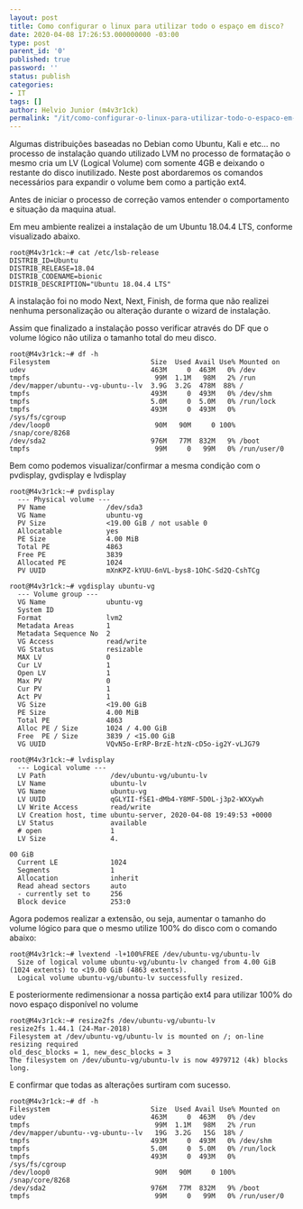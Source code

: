```yaml
---
layout: post
title: Como configurar o linux para utilizar todo o espaço em disco?
date: 2020-04-08 17:26:53.000000000 -03:00
type: post
parent_id: '0'
published: true
password: ''
status: publish
categories:
- IT
tags: []
author: Helvio Junior (m4v3r1ck)
permalink: "/it/como-configurar-o-linux-para-utilizar-todo-o-espaco-em-disco/"
---
```



Algumas distribuições baseadas no Debian como Ubuntu, Kali e etc... no processo de instalação quando utilizado LVM no processo de formatação o mesmo cria um LV (Logical Volume) com somente 4GB e deixando o restante do disco inutilizado. Neste post abordaremos os comandos necessários para expandir o volume bem como a partição ext4.

<!--more-->

Antes de iniciar o processo de correção vamos entender o comportamento e situação da maquina atual.

Em meu ambiente realizei a instalação de um Ubuntu 18.04.4 LTS, conforme visualizado abaixo.

```shell
root@M4v3r1ck:~# cat /etc/lsb-release
DISTRIB_ID=Ubuntu
DISTRIB_RELEASE=18.04
DISTRIB_CODENAME=bionic
DISTRIB_DESCRIPTION="Ubuntu 18.04.4 LTS"
```

A instalação foi no modo Next, Next, Finish, de forma que não realizei nenhuma personalização ou alteração durante o wizard de instalação.

Assim que finalizado a instalação posso verificar através do DF que o volume lógico não utiliza o tamanho total do meu disco.

```shell
root@M4v3r1ck:~# df -h
Filesystem                         Size  Used Avail Use% Mounted on
udev                               463M     0  463M   0% /dev
tmpfs                               99M  1.1M   98M   2% /run
/dev/mapper/ubuntu--vg-ubuntu--lv  3.9G  3.2G  478M  88% /
tmpfs                              493M     0  493M   0% /dev/shm
tmpfs                              5.0M     0  5.0M   0% /run/lock
tmpfs                              493M     0  493M   0% /sys/fs/cgroup
/dev/loop0                          90M   90M     0 100% /snap/core/8268
/dev/sda2                          976M   77M  832M   9% /boot
tmpfs                               99M     0   99M   0% /run/user/0
```

Bem como podemos visualizar/confirmar a mesma condição com o pvdisplay, gvdisplay e lvdisplay

```shell
root@M4v3r1ck:~# pvdisplay
  --- Physical volume ---
  PV Name               /dev/sda3
  VG Name               ubuntu-vg
  PV Size               <19.00 GiB / not usable 0
  Allocatable           yes
  PE Size               4.00 MiB
  Total PE              4863
  Free PE               3839
  Allocated PE          1024
  PV UUID               mXnKPZ-kYUU-6nVL-bys8-1OhC-Sd2Q-CshTCg

root@M4v3r1ck:~# vgdisplay ubuntu-vg
  --- Volume group ---
  VG Name               ubuntu-vg
  System ID
  Format                lvm2
  Metadata Areas        1
  Metadata Sequence No  2
  VG Access             read/write
  VG Status             resizable
  MAX LV                0
  Cur LV                1
  Open LV               1
  Max PV                0
  Cur PV                1
  Act PV                1
  VG Size               <19.00 GiB
  PE Size               4.00 MiB
  Total PE              4863
  Alloc PE / Size       1024 / 4.00 GiB
  Free  PE / Size       3839 / <15.00 GiB
  VG UUID               VQvN5o-ErRP-BrzE-htzN-cD5o-ig2Y-vLJG79

root@M4v3r1ck:~# lvdisplay
  --- Logical volume ---
  LV Path                /dev/ubuntu-vg/ubuntu-lv
  LV Name                ubuntu-lv
  VG Name                ubuntu-vg
  LV UUID                qGLYII-fSE1-dMb4-Y8MF-5D0L-j3p2-WXXywh
  LV Write Access        read/write
  LV Creation host, time ubuntu-server, 2020-04-08 19:49:53 +0000
  LV Status              available
  # open                 1
  LV Size                4.

00 GiB
  Current LE             1024
  Segments               1
  Allocation             inherit
  Read ahead sectors     auto
  - currently set to     256
  Block device           253:0
```

Agora podemos realizar a extensão, ou seja, aumentar o tamanho do volume lógico para que o mesmo utilize 100% do disco com o comando abaixo:

```shell
root@M4v3r1ck:~# lvextend -l+100%FREE /dev/ubuntu-vg/ubuntu-lv
  Size of logical volume ubuntu-vg/ubuntu-lv changed from 4.00 GiB (1024 extents) to <19.00 GiB (4863 extents).
  Logical volume ubuntu-vg/ubuntu-lv successfully resized.
```

E posteriormente redimensionar a nossa partição ext4 para utilizar 100% do novo espaço disponível no volume

```shell
root@M4v3r1ck:~# resize2fs /dev/ubuntu-vg/ubuntu-lv
resize2fs 1.44.1 (24-Mar-2018)
Filesystem at /dev/ubuntu-vg/ubuntu-lv is mounted on /; on-line resizing required
old_desc_blocks = 1, new_desc_blocks = 3
The filesystem on /dev/ubuntu-vg/ubuntu-lv is now 4979712 (4k) blocks long.
```

E confirmar que todas as alterações surtiram com sucesso.

```shell
root@M4v3r1ck:~# df -h
Filesystem                         Size  Used Avail Use% Mounted on
udev                               463M     0  463M   0% /dev
tmpfs                               99M  1.1M   98M   2% /run
/dev/mapper/ubuntu--vg-ubuntu--lv   19G  3.2G   15G  18% /
tmpfs                              493M     0  493M   0% /dev/shm
tmpfs                              5.0M     0  5.0M   0% /run/lock
tmpfs                              493M     0  493M   0% /sys/fs/cgroup
/dev/loop0                          90M   90M     0 100% /snap/core/8268
/dev/sda2                          976M   77M  832M   9% /boot
tmpfs                               99M     0   99M   0% /run/user/0
```
